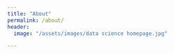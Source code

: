 ```yaml
---
title: "About"
permalink: /about/
header:
  image: "/assets/images/data science homepage.jpg"

---
```

